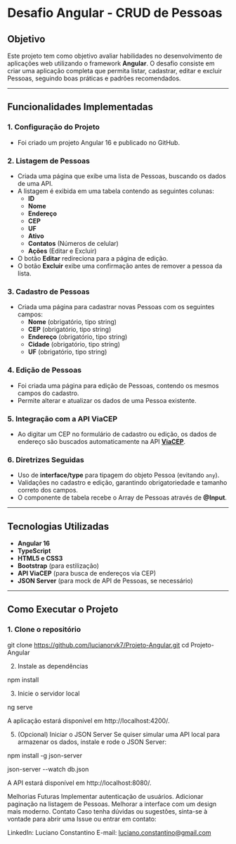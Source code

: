 # Desafio Angular - CRUD de Pessoas

## Objetivo
Este projeto tem como objetivo avaliar habilidades no desenvolvimento de aplicações web utilizando o framework **Angular**. O desafio consiste em criar uma aplicação completa que permita listar, cadastrar, editar e excluir Pessoas, seguindo boas práticas e padrões recomendados.

---

## Funcionalidades Implementadas

### 1. Configuração do Projeto
- Foi criado um projeto Angular 16 e publicado no GitHub.

### 2. Listagem de Pessoas
- Criada uma página que exibe uma lista de Pessoas, buscando os dados de uma API.
- A listagem é exibida em uma tabela contendo as seguintes colunas:
  - **ID**
  - **Nome**
  - **Endereço**
  - **CEP**
  - **UF**
  - **Ativo**
  - **Contatos** (Números de celular)
  - **Ações** (Editar e Excluir)
- O botão **Editar** redireciona para a página de edição.
- O botão **Excluir** exibe uma confirmação antes de remover a pessoa da lista.

### 3. Cadastro de Pessoas
- Criada uma página para cadastrar novas Pessoas com os seguintes campos:
  - **Nome** (obrigatório, tipo string)
  - **CEP** (obrigatório, tipo string)
  - **Endereço** (obrigatório, tipo string)
  - **Cidade** (obrigatório, tipo string)
  - **UF** (obrigatório, tipo string)

### 4. Edição de Pessoas
- Foi criada uma página para edição de Pessoas, contendo os mesmos campos do cadastro.
- Permite alterar e atualizar os dados de uma Pessoa existente.

### 5. Integração com a API ViaCEP
- Ao digitar um CEP no formulário de cadastro ou edição, os dados de endereço são buscados automaticamente na API **[ViaCEP](https://viacep.com.br)**.

### 6. Diretrizes Seguidas
- Uso de **interface/type** para tipagem do objeto Pessoa (evitando `any`).
- Validações no cadastro e edição, garantindo obrigatoriedade e tamanho correto dos campos.
- O componente de tabela recebe o Array de Pessoas através de **@Input**.

---

## Tecnologias Utilizadas
- **Angular 16**
- **TypeScript**
- **HTML5 e CSS3**
- **Bootstrap** (para estilização)
- **API ViaCEP** (para busca de endereços via CEP)
- **JSON Server** (para mock de API de Pessoas, se necessário)

---

## Como Executar o Projeto

### 1. Clone o repositório

git clone https://github.com/lucianorvk7/Projeto-Angular.git
cd Projeto-Angular

2. Instale as dependências

npm install


3. Inicie o servidor local

ng serve


A aplicação estará disponível em http://localhost:4200/.

5. (Opcional) Iniciar o JSON Server
Se quiser simular uma API local para armazenar os dados, instale e rode o JSON Server:

npm install -g json-server

json-server --watch db.json


A API estará disponível em http://localhost:8080/.

Melhorias Futuras
Implementar autenticação de usuários.
Adicionar paginação na listagem de Pessoas.
Melhorar a interface com um design mais moderno.
Contato
Caso tenha dúvidas ou sugestões, sinta-se à vontade para abrir uma Issue ou entrar em contato:

LinkedIn: Luciano Constantino
E-mail: luciano.constantino@gmail.com
